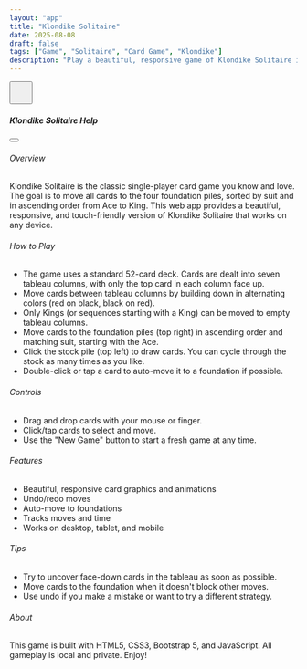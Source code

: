 ```yaml
---
layout: "app"
title: "Klondike Solitaire"
date: 2025-08-08
draft: false
tags: ["Game", "Solitaire", "Card Game", "Klondike"]
description: "Play a beautiful, responsive game of Klondike Solitaire in your browser."
---
```

<main class="min-vh-100 d-flex align-items-center justify-content-center position-relative">
  <button type="button" class="btn btn-light position-absolute top-0 end-0 m-3 rounded-circle shadow"
    data-bs-toggle="modal" data-bs-target="#helpModal" style="z-index:10;width:2.5rem;height:2.5rem;">
    <i class="fas fa-question fa-lg text-primary"></i>
  </button>
  <div class="solitaire-wrap w-100 h-100 d-flex align-items-center justify-content-center">
    <div id="solitaire-root" class="solitaire-root"></div>
  </div>
</main>
<div class="modal fade" id="helpModal" tabindex="-1" aria-labelledby="helpModalLabel" aria-hidden="true">
  <div class="modal-dialog modal-dialog-centered modal-lg">
    <div class="modal-content">
      <div class="modal-header">
        <h5 class="modal-title" id="helpModalLabel">Klondike Solitaire Help</h5>
        <button type="button" class="btn-close" data-bs-dismiss="modal" aria-label="Close"></button>
      </div>
      <div class="modal-body">
        <h6>Overview</h6>
        <p>
          Klondike Solitaire is the classic single-player card game you know and love. The goal is to move all cards to the four foundation piles, sorted by suit and in ascending order from Ace to King. This web app provides a beautiful, responsive, and touch-friendly version of Klondike Solitaire that works on any device.
        </p>
        <h6>How to Play</h6>
        <ul>
          <li>The game uses a standard 52-card deck. Cards are dealt into seven tableau columns, with only the top card in each column face up.</li>
          <li>Move cards between tableau columns by building down in alternating colors (red on black, black on red).</li>
          <li>Only Kings (or sequences starting with a King) can be moved to empty tableau columns.</li>
          <li>Move cards to the foundation piles (top right) in ascending order and matching suit, starting with the Ace.</li>
          <li>Click the stock pile (top left) to draw cards. You can cycle through the stock as many times as you like.</li>
          <li>Double-click or tap a card to auto-move it to a foundation if possible.</li>
        </ul>
        <h6>Controls</h6>
        <ul>
          <li>Drag and drop cards with your mouse or finger.</li>
          <li>Click/tap cards to select and move.</li>
          <li>Use the "New Game" button to start a fresh game at any time.</li>
        </ul>
        <h6>Features</h6>
        <ul>
          <li>Beautiful, responsive card graphics and animations</li>
          <li>Undo/redo moves</li>
          <li>Auto-move to foundations</li>
          <li>Tracks moves and time</li>
          <li>Works on desktop, tablet, and mobile</li>
        </ul>
        <h6>Tips</h6>
        <ul>
          <li>Try to uncover face-down cards in the tableau as soon as possible.</li>
          <li>Move cards to the foundation when it doesn't block other moves.</li>
          <li>Use undo if you make a mistake or want to try a different strategy.</li>
        </ul>
        <h6>About</h6>
        <p>
          This game is built with HTML5, CSS3, Bootstrap 5, and JavaScript. All gameplay is local and private. Enjoy!
        </p>
      </div>
    </div>
  </div>
</div>
